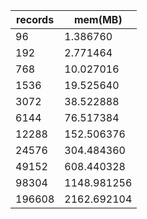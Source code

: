 | records	| mem(MB)
|---		|---
| 96		| 1.386760
| 192		| 2.771464
| 768		| 10.027016
| 1536		| 19.525640
| 3072		| 38.522888
| 6144		| 76.517384
| 12288		| 152.506376
| 24576		| 304.484360
| 49152		| 608.440328
| 98304		| 1148.981256
| 196608	| 2162.692104
